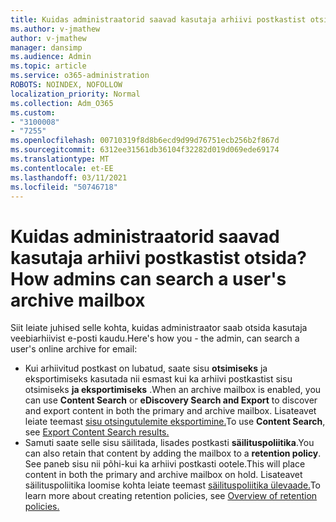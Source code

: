 ```yaml
---
title: Kuidas administraatorid saavad kasutaja arhiivi postkastist otsida?
ms.author: v-jmathew
author: v-jmathew
manager: dansimp
ms.audience: Admin
ms.topic: article
ms.service: o365-administration
ROBOTS: NOINDEX, NOFOLLOW
localization_priority: Normal
ms.collection: Adm_O365
ms.custom:
- "3100008"
- "7255"
ms.openlocfilehash: 00710319f8d8b6ecd9d99d76751ecb256b2f867d
ms.sourcegitcommit: 6312ee31561db36104f32282d019d069ede69174
ms.translationtype: MT
ms.contentlocale: et-EE
ms.lasthandoff: 03/11/2021
ms.locfileid: "50746718"
---
```

# <a name="how-admins-can-search-a-users-archive-mailbox"></a><span data-ttu-id="7a320-102">Kuidas administraatorid saavad kasutaja arhiivi postkastist otsida?</span><span class="sxs-lookup"><span data-stu-id="7a320-102">How admins can search a user's archive mailbox</span></span>

<span data-ttu-id="7a320-103">Siit leiate juhised selle kohta, kuidas administraator saab otsida kasutaja veebiarhiivist e-posti kaudu.</span><span class="sxs-lookup"><span data-stu-id="7a320-103">Here's how you - the admin, can search a user's online archive for email:</span></span>

* <span data-ttu-id="7a320-104">Kui arhiivitud postkast on lubatud, saate sisu **otsimiseks** ja eksportimiseks kasutada nii esmast kui ka arhiivi postkastist sisu otsimiseks **ja eksportimiseks** .</span><span class="sxs-lookup"><span data-stu-id="7a320-104">When an archive mailbox is enabled, you can use **Content Search** or **eDiscovery Search and Export** to discover and export content in both the primary and archive mailbox.</span></span> <span data-ttu-id="7a320-105">Lisateavet leiate teemast [sisu otsingutulemite eksportimine.](https://docs.microsoft.com/office365/securitycompliance/export-search-results)</span><span class="sxs-lookup"><span data-stu-id="7a320-105">To use **Content Search**, see [Export Content Search results.](https://docs.microsoft.com/office365/securitycompliance/export-search-results)</span></span>
* <span data-ttu-id="7a320-106">Samuti saate selle sisu säilitada, lisades postkasti **säilituspoliitika**.</span><span class="sxs-lookup"><span data-stu-id="7a320-106">You can also retain that content by adding the mailbox to a **retention policy**.</span></span> <span data-ttu-id="7a320-107">See paneb sisu nii põhi-kui ka arhiivi postkasti ootele.</span><span class="sxs-lookup"><span data-stu-id="7a320-107">This will place content in both the primary and archive mailbox on hold.</span></span> <span data-ttu-id="7a320-108">Lisateavet säilituspoliitika loomise kohta leiate teemast [säilituspoliitika ülevaade.](https://docs.microsoft.com/office365/securitycompliance/retention-policies)</span><span class="sxs-lookup"><span data-stu-id="7a320-108">To learn more about creating retention policies, see [Overview of retention policies.](https://docs.microsoft.com/office365/securitycompliance/retention-policies)</span></span>
